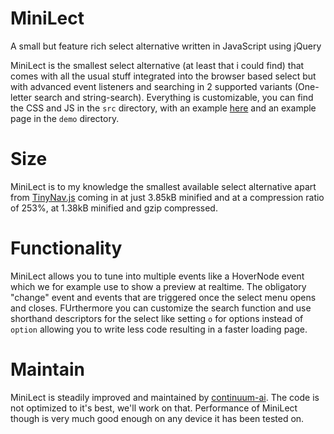 # MiniLect
A small but feature rich select alternative written in JavaScript using jQuery

MiniLect is the smallest select alternative (at least that i could find) that comes with all the usual stuff integrated into the browser based select but with advanced event listeners and searching in 2 supported variants (One-letter search and string-search). Everything is customizable, you can find the CSS and JS in the `src` directory, with an example [here](https://continuum-ai.de/dist/continuum_select) and an example page in the `demo` directory.

# Size
MiniLect is to my knowledge the smallest available select alternative apart from [TinyNav.js](http://tinynav.com/) coming in at just 3.85kB minified and at a compression ratio of 253%, at 1.38kB minified and gzip compressed.

# Functionality
MiniLect allows you to tune into multiple events like a HoverNode event which we for example use to show a preview at realtime. The obligatory "change" event and events that are triggered once the select menu opens and closes. FUrthermore you can customize the search function and use shorthand descriptors for the select like setting `o` for options instead of `option` allowing you to write less code resulting in a faster loading page.

# Maintain
MiniLect is steadily improved and maintained by [continuum-ai](https://continuum-ai.de). The code is not optimized to it's best, we'll work on that. Performance of MiniLect though is very much good enough on any device it has been tested on.
